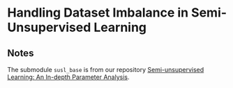 # Handling Dataset Imbalance in Semi-Unsupervised Learning

## Notes
The submodule `susl_base` is from our repository [Semi-unsupervised Learning: An In-depth Parameter Analysis](https://github.com/LSX-UniWue/SuSL-in-depth).
